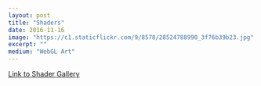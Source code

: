 ```yaml
---
layout: post
title: "Shaders"
date: 2016-11-16
image: "https://c1.staticflickr.com/9/8578/28524788990_3f76b39b23.jpg"
excerpt: ""
medium: "WebGL Art"
---
```


[Link to Shader Gallery](http://mbrav.github.io/shaders/01/)
